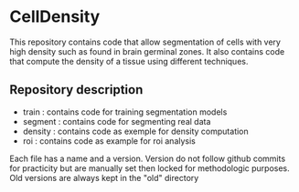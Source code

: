 # CellDensity

This repository contains code that allow segmentation of cells with very high density such as found in brain germinal zones.
It also contains code that compute the density of a tissue using different techniques.


## Repository description

- train : contains code for training segmentation models
- segment : contains code for segmenting real data
- density : contains code as exemple for density computation
- roi : contains code as example for roi analysis

Each file has a name and a version.
Version do not follow github commits for practicity but are manually set
then locked for methodologic purposes.
Old versions are always kept in the "old" directory
